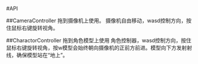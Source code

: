 #API

##CameraController
拖到摄像机上使用。
摄像机自由移动，wasd控制方向，按住鼠标右键旋转视角。

##CharactorController
拖到角色模型上使用
角色控制器，wasd控制方向，按住鼠标右键旋转视角，按w模型会始终朝向摄像机的正前方前进。模型向下方发射射线，确保模型站在“地上”。
